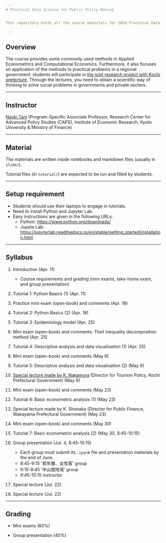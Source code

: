 ```yaml
---
# Practical Data Science for Public Policy Making


This repository holds all the course materials for 2024 Practical Data Science for Public Policy Making in Kyoto University.

---
```

## Overview

The course provides some commonly used methods in Applied Econometrics and Computational Economics.
Furthermore, it also focuses on application of the methods to practical problems in a regional government: students will participate in [the joint research project with Kochi prefecture](https://www.caps.kier.kyoto-u.ac.jp/implementation/implementation-615/).
Through the lectures, you need to obtain a scientific way of thinking to solve social problems in governments and private sectors.

---
## Instructor

[Naoki Tani](https://naoki-tani.github.io/) (Program-Specific Associate Professor, Research Center for Advanced Policy Studies (CAPS), Institute of Economic Research, Kyoto University & Ministry of Finance)

---
## Material

The materials are written inside notebooks and markdown files (usually in `slide/`).

Tutorial files (in `tutorial/`) are expected to be run and filled by students.

---
## Setup requirement

- Students should use their laptops to engage in tutorials.
- Need to install Python and Jupyter Lab.
- Easy instructions are given in the following URLs.
  - Python: https://www.python.org/downloads/
  - Jupyte Lab: https://jupyterlab.readthedocs.io/en/stable/getting_started/installation.html

---
## Syllabus

1. Introduction (Apr. 11)
    - Course requirements and grading (mini exams, take-home exam, and group presentation)
    
2. Tutorial 1: Python Basics (1) (Apr. 11)

3. Practice mini exam (open-book) and comments (Apr. 18)

4. Tutorial 2: Python Basics (2) (Apr. 18)  

5. Tutorial 3: Epidemiology model (Apr. 25) 

6. Mini exam (open-book) and comments: Theil inequality decomposition method (Apr. 25)

7. Tutorial 4: Descriptive analysis and data visualisation (1) (Apr. 25) 

8. Mini exam (open-book) and comments (May 9) 

9. Tutorial 5: Descriptive analysis and data visualisation (2) (May 9)

11. [Special lecture made by K. Nakamura](https://www.caps.kier.kyoto-u.ac.jp/implementation/implementation-797/) (Director for Tourism Policy, Kochi Prefectural Government) (May 9) 

12. Mini exam (open-book) and comments (May 23)

13. Tutorial 6: Basic econometric analysis (1) (May 23)

14. Special lecture made by K. Shonaka (Director for Public Finance, Wakayama Prefectural Government)  (May 23)

15. Mini exam (open-book) and comments (May 30)

16. Tutorial 7: Basic econometric analysis (2) (May 30, 8:45-10:15)
    
17. Group presentation (Jul. 4, 8:45-10:15)
    - Each group must submit its `.ipynb` file and presentation materials by the end of June.
    - 8:45-9:15 '若年層、女性客' group
    - 9:15-9:45 '中山間地域' group
    - 9:45-10:15 instructor

19. Special lecture (Jul. 22)

20. Special lecture (Jul. 22)
 

---
## Grading

- Mini exams (60%)

- Group presentation (40%)
